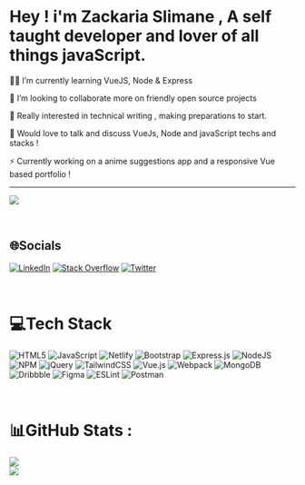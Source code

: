 # Hey ! i'm Zackaria Slimane , A self taught developer and lover of all things javaScript.



👨‍💻  I’m currently learning VueJS, Node & Express 

👯 I’m looking to collaborate more on  friendly open source projects

📝 Really interested in technical writing , making preparations to start.

💬  Would love to talk and discuss VueJs, Node and javaScript techs and stacks !

⚡ Currently working on a anime suggestions app and a responsive Vue based portfolio !

---
![](https://komarev.com/ghpvc/?username=Zackaria-slimane&label=Visitors+Count&color=brightgreen)

<br/>

##                                                      🌐Socials
[![LinkedIn](https://img.shields.io/badge/LinkedIn-%230077B5.svg?logo=linkedin&logoColor=white)](https://linkedin.com/in/zackaria-slimane) [![Stack Overflow](https://img.shields.io/badge/-Stackoverflow-FE7A16?logo=stack-overflow&logoColor=white)](https://stackoverflow.com/users/15216415) [![Twitter](https://img.shields.io/badge/Twitter-%231DA1F2.svg?logo=Twitter&logoColor=white)](https://twitter.com/gitignorer) 

<br/>

#                                                        💻Tech Stack
![HTML5](https://img.shields.io/badge/html5-%23E34F26.svg?style=flat-square&logo=html5&logoColor=white) ![JavaScript](https://img.shields.io/badge/javascript-%23323330.svg?style=flat-square&logo=javascript&logoColor=%23F7DF1E) ![Netlify](https://img.shields.io/badge/netlify-%23000000.svg?style=flat-square&logo=netlify&logoColor=#00C7B7) ![Bootstrap](https://img.shields.io/badge/bootstrap-%23563D7C.svg?style=flat-square&logo=bootstrap&logoColor=white) ![Express.js](https://img.shields.io/badge/express.js-%23404d59.svg?style=flat-square&logo=express&logoColor=%2361DAFB) ![NodeJS](https://img.shields.io/badge/node.js-6DA55F?style=flat-square&logo=node.js&logoColor=white) ![NPM](https://img.shields.io/badge/NPM-%23000000.svg?style=flat-square&logo=npm&logoColor=white) ![jQuery](https://img.shields.io/badge/jquery-%230769AD.svg?style=flat-square&logo=jquery&logoColor=white) ![TailwindCSS](https://img.shields.io/badge/tailwindcss-%2338B2AC.svg?style=flat-square&logo=tailwind-css&logoColor=white) ![Vue.js](https://img.shields.io/badge/vuejs-%2335495e.svg?style=flat-square&logo=vuedotjs&logoColor=%234FC08D) ![Webpack](https://img.shields.io/badge/webpack-%238DD6F9.svg?style=flat-square&logo=webpack&logoColor=black) ![MongoDB](https://img.shields.io/badge/MongoDB-%234ea94b.svg?style=flat-square&logo=mongodb&logoColor=white) ![Dribbble](https://img.shields.io/badge/Dribbble-EA4C89?style=flat-square&logo=dribbble&logoColor=white) 	![Figma](https://img.shields.io/badge/figma-%23F24E1E.svg?style=flat-square&logo=figma&logoColor=white) ![ESLint](https://img.shields.io/badge/ESLint-4B3263?style=flat-square&logo=eslint&logoColor=white) ![Postman](https://img.shields.io/badge/Postman-FF6C37?style=flat-square&logo=postman&logoColor=white)

<br/>

# 📊GitHub Stats :
![](https://github-readme-stats.vercel.app/api?username=Zackaria-slimane&theme=blueberry&hide_border=true&include_all_commits=false&count_private=true)<br/>
![](https://github-readme-streak-stats.herokuapp.com/?user=Zackaria-slimane&theme=blueberry&hide_border=true)<br/>




  
